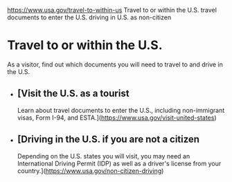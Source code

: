 

https://www.usa.gov/travel-to-within-us
Travel to or within the U.S.
travel documents to enter the U.S.
driving in U.S. as non-citizen

Travel to or within the U.S.
============================

As a visitor, find out which documents you will need to travel to and drive in the U.S.

* [Visit the U.S. as a tourist
  ---------------------------

  Learn about travel documents to enter the U.S., including non-immigrant visas, Form I-94, and ESTA.](https://www.usa.gov/visit-united-states)
* [Driving in the U.S. if you are not a citizen
  --------------------------------------------

  Depending on the U.S. states you will visit, you may need an International Driving Permit (IDP) as well as a driver's license from your country.](https://www.usa.gov/non-citizen-driving)
